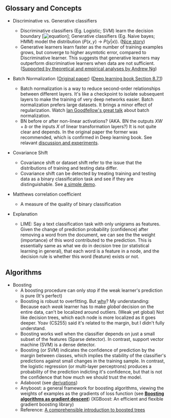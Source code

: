 ## Glossary and Concepts
* Discriminative vs. Generative classifiers
    - Discriminative classifiers (Eg. Logistic; SVM) learn the decision boundary \[![equation](http://latex.codecogs.com/gif.latex?p(y|x))\]; Generative classifiers (Eg. Naive bayes; HMM) model the distribution ($P(x,y)$ -> $P(y|x)$). ([Nice story](https://medium.com/@mlengineer/generative-and-discriminative-models-af5637a66a3))
    - Generative learners learn faster as the number of training examples grows, but converge to higher asymtotic error, compared to Discriminative learner. This suggests that generative learners may outperform discriminative learners when data are not sufficient. ([Supported by theoretical and empirical analyses by Andrew Ng](http://ai.stanford.edu/~ang/papers/nips01-discriminativegenerative.pdf))

* Batch Normalization ([Original paper](https://arxiv.org/pdf/1502.03167.pdf)) ([Deep learning book Section 8.7.1](http://www.deeplearningbook.org/contents/optimization.html))
    - Batch normalization is a way to reduce second-order relationships between different layers. It's like a checkpoint to isolate subsequent layers to make the training of very deep networks easier. Batch normalization prefers large datasets. It brings a minor effect of regularization. Watch [Ian Goodfellow's great talk](https://www.youtube.com/watch?v=Xogn6veSyxA&feature=youtu.be) about batch normalization.
    - BN before or after non-linear activations? (AKA. BN the outputs $XW+b$ or the inputs $X$ of linear transformation layers?) It is not quite clear and depends. In the original paper the former was recommended, which is confirmed in Deep learning book. See relavant [discussion and experiments](https://www.reddit.com/r/MachineLearning/comments/67gonq/d_batch_normalization_before_or_after_relu/).

* Covariance Shift
    - Covariance shift or dataset shift refer to the issue that the distributions of training and testing data differ.
    - Covariance shift can be detected by treating training and testing data as a binary classification task and see if they are distinguishable. See [a simple demo](https://blog.bigml.com/2014/01/03/simple-machine-learning-to-detect-covariate-shift/).

* Matthews correlation coefficient
    - A measure of the quality of binary classification

* Explanation
    - LIME: Say a text classification task with only unigrams as features. Given the change of prediction probability (confidence) after removing a word from the document, we can see the the weight (importance) of this word contributed to the prediction. This is essentially same as what we do in decision tree (or statistical learning in general), that each word is a feature in a node, and the decision rule is whether this word (feature) exists or not.

## Algorithms
* Boosting
    - A boosting procedure can only stop if the weak learner's prediction is pure (It's perfect)
    - Boosting is robust to overfitting. But [why](https://www.quora.com/Why-is-the-boosting-algorithm-robust-to-overfitting)? My understanding: Because each *weak* learner has to make *global* decision on the entire data, can't be localized around outliers. (Weak yet global) Not like decision trees, which each node is more localized as it goes deeper. Yoav (CS255) said it's related to the margin, but I didn't fully understand.
    - Boosting works well when the classifier depends on just a small subset of the features (Sparse detector). In contrast, support vector machine (SVM) is a dense detector.
    - Boosting (or SVM) indicates the confidence of prediction by the margin between classes, which implies the stability of the classifier's predictions against small changes in the training sample. In contrast, the logistic regression (or multi-layer perceptrons) produces a probability of the prediction indicting it's confidence, but that is not the confidence that how much we should trust the model.
    - Adaboost (see [derivations](http://www.inf.fu-berlin.de/inst/ag-ki/adaboost4.pdf))
    - Anyboost: a general framework for boosting algorithms, viewing the weights of examples as the gradients of loss function (see [**Boosting algorithms as gradient descent**](https://papers.nips.cc/paper/1766-boosting-algorithms-as-gradient-descent.pdf)) (XGBoost: An efficient and flexible gradient boosting library)
    - Reference: [A comprehensible introduction to boosted trees](https://xgboost.readthedocs.io/en/latest/tutorials/model.html)

